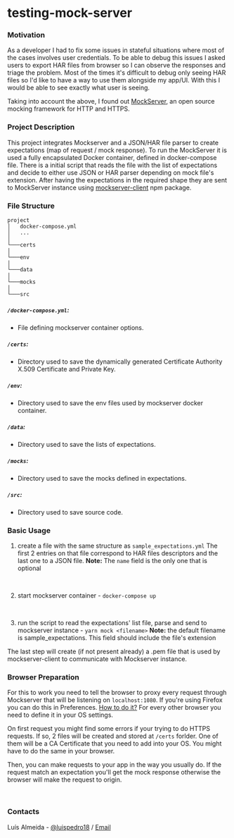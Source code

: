 # testing-mock-server

### Motivation

As a developer I had to fix some issues in stateful situations where most of the cases involves user credentials. To be able to debug this issues I asked users to export HAR files from browser so I can observe the responses and triage the problem. Most of the times it's difficult to debug only seeing HAR files so I'd like to have a way to use them alongside my app/UI. With this I would be able to see exactly what user is seeing.

Taking into account the above, I found out [MockServer](https://www.mock-server.com/), an open source mocking framework for HTTP and HTTPS.

### Project Description

This project integrates Mockserver and a JSON/HAR file parser to create expectations (map of request / mock response). 
To run the MockServer it is used a fully encapsulated Docker container, defined in docker-compose file. There is a initial script that reads the file with the list of expectations and decide to either use JSON or HAR parser depending on mock file's extension.
After having the expectations in the required shape they are sent to MockServer instance using [mockserver-client](https://www.npmjs.com/package/mockserver-client) npm package.

### File Structure

```
project
│   docker-compose.yml
│   ...
│
└───certs
│   
└───env
│   
└───data
│   
└───mocks
│   
└───src
```

##### `/docker-compose.yml`:
- File defining mockserver container options.

##### `/certs`:
- Directory used to save the dynamically generated Certificate Authority X.509 Certificate and Private Key.

##### `/env`:
- Directory used to save the env files used by mockserver docker container.

##### `/data`:
- Directory used to save the lists of expectations.

##### `/mocks`:
- Directory used to save the mocks defined in expectations.

##### `/src`:
- Directory used to save source code.


### Basic Usage

1. create a file with the same structure as `sample_expectations.yml`
The first 2 entries on that file correspond to HAR files descriptors and the last one to a JSON file. 
**Note:** The `name` field is the only one that is optional
<br>

2. start mockserver container - `docker-compose up`
<br>

3. run the script to read the expectations' list file, parse and send to mockserver instance - `yarn mock <filename>` 
**Note:** the default filename is sample_expectations. This field should include the file's extension

The last step will create (if not present already) a .pem file that is used by mockserver-client to communicate with Mockserver instance.


### Browser Preparation

For this to work you need to tell the browser to proxy every request through Mockserver that will be listening on `localhost:1080`.
If you're using Firefox you can do this in Preferences. [How to do it?](https://support.mozilla.org/en-US/kb/connection-settings-firefox)
For every other browser you need to define it in your OS settings.

On first request you might find some errors if your trying to do HTTPS requests. If so, 2 files will be created and stored at `/certs` forlder. One of them will be a CA Certificate that you need to add into your OS. You might have to do the same in your browser.

Then, you can make requests to your app in the way you usually do. If the request match an expectation you'll get the mock response otherwise the browser will make the request to origin. 

<br>

### Contacts

Luís Almeida - [@luispedro18](https://twitter.com/luis___almeida) / [Email](mailto:almeida.lpm@gmail.com)
